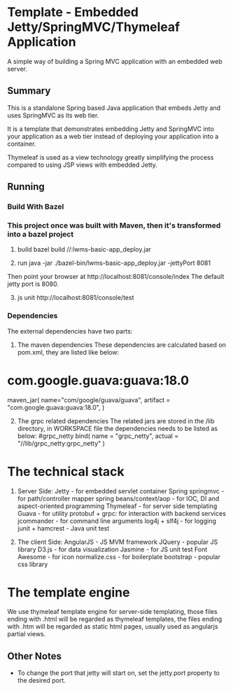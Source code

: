 Template - Embedded Jetty/SpringMVC/Thymeleaf Application
=========================================================

A simple way of building a Spring MVC application with an
embedded web server.

## Summary

This is a standalone Spring based Java application that embeds Jetty
and uses SpringMVC as its web tier.

It is a template that demonstrates embedding Jetty and SpringMVC into
your application as a web tier instead of deploying your application
into a container.

Thymeleaf is used as a view technology greatly simplifying the process
compared to using JSP views with embedded Jetty.

## Running

### Build With Bazel
### This project once was built with Maven, then it's transformed into a bazel project
1) build 
bazel build //:lwms-basic-app_deploy.jar

2) run
java -jar ./bazel-bin/lwms-basic-app_deploy.jar -jettyPort 8081

Then point your browser at http://localhost:8081/console/index
The default jetty port is 8080.

3) js unit 
http://localhost:8081/console/test

### Dependencies
The external dependencies have two parts:
1) The maven dependencies 
These dependencies are calculated based on pom.xml, they are listed like below:
# com.google.guava:guava:18.0
maven_jar(
	name="com/google/guava/guava",
	artifact = "com.google.guava:guava:18.0",
)

2) The grpc related dependencies
The related jars are stored in the /lib directory, in WORKSPACE file the dependencies needs to be listed as below:
#grpc_netty
bind(
  name = "grpc_netty",
  actual = "//lib/grpc_netty:grpc_netty"
)

# The technical stack
1) Server Side: 
Jetty - for embedded servlet container
Spring
	springmvc - for path/controller mapper
	spring beans/context/aop - for IOC, DI and aspect-oriented programming
Thymeleaf - for server side templating
Guava - for utility
protobuf + grpc: for interaction with backend services
jcommander - for command line arguments
log4j + slf4j - for logging
junit + hamcrest - Java unit test

2) The client Side:
AngularJS - JS MVM framework
JQuery - popular JS library 
D3.js  - for data visualization
Jasmine - for JS unit test
Font Awesome - for icon 
normalize.css - for boilerplate 
bootstrap - popular css library

# The template engine
We use thymeleaf template engine for server-side templating, those files ending with .html will be regarded as thymeleaf templates,
the files ending with .htm will be regarded as static html pages, usually used as angularjs partial views.

## Other Notes
- To change the port that jetty will start on, set the jetty.port property
  to the desired port.
  
